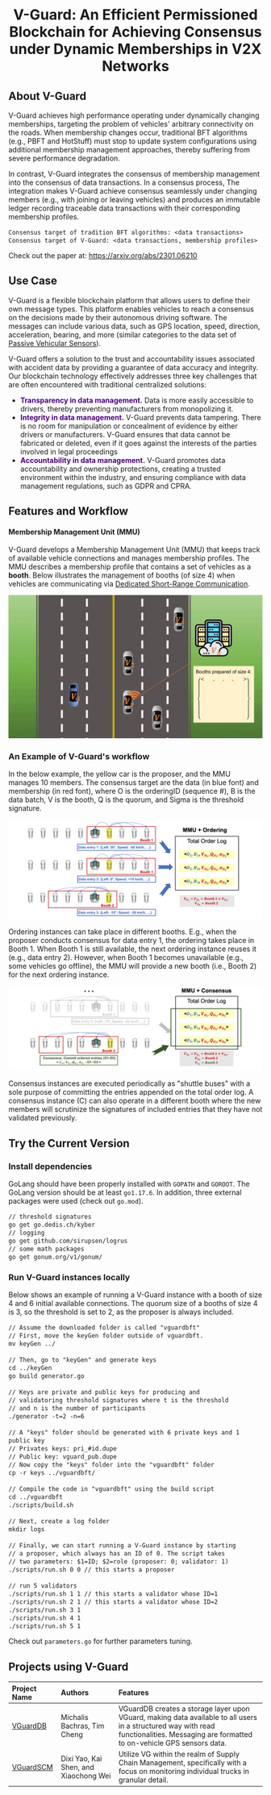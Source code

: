 <h1 align="center"> V-Guard: An Efficient Permissioned Blockchain for Achieving Consensus under Dynamic Memberships in V2X Networks </h1>


## About V-Guard

V-Guard achieves high performance operating under dynamically changing memberships, targeting the problem of vehicles' arbitrary connectivity on the roads. When membership changes occur, traditional BFT algorithms (e.g., PBFT and HotStuff) must stop to update system configurations using additional membership management approaches, thereby suffering from severe performance degradation.

In contrast, V-Guard integrates the consensus of membership management into the consensus of data transactions. In a consensus process, The integration makes V-Guard achieve consensus seamlessly under changing members (e.g., with joining or leaving vehicles) and produces an immutable ledger recording traceable data transactions with their corresponding membership profiles.

    Consensus target of tradition BFT algorithms: <data transactions>
    Consensus target of V-Guard: <data transactions, membership profiles>

Check out the paper at: https://arxiv.org/abs/2301.06210

## Use Case
V-Guard is a flexible blockchain platform that allows users to define their own message types. This platform enables vehicles to reach a consensus on the decisions made by their autonomous driving software. The messages can include various data, such as GPS location, speed, direction, acceleration, bearing, and more (similar categories to the data set of
[Passive Vehicular Sensors](https://www.kaggle.com/datasets/jefmenegazzo/pvs-passive-vehicular-sensors-datasets?resource=download-directory)).

V-Guard offers a solution to the trust and accountability issues associated with accident data by providing a guarantee of data accuracy and integrity. Our blockchain technology effectively addresses three key challenges that are often encountered with traditional centralized solutions:

- <span style="color: indigo;">**Transparency in data management.</span>** Data is more easily accessible to drivers, thereby preventing manufacturers from monopolizing it.
- <span style="color: indigo;">**Integrity in data management.</span>** V-Guard prevents data tampering. There is no room for manipulation or concealment of evidence by either drivers or manufacturers. V-Guard ensures that data cannot be fabricated or deleted, even if it goes against the interests of the parties involved in legal proceedings
- <span style="color: indigo;">**Accountability in data management.</span>** V-Guard promotes data accountability and ownership protections, creating a trusted environment within the industry, and ensuring compliance with data management regulations, such as GDPR and CPRA.

## Features and Workflow

#### Membership Management Unit (MMU)
V-Guard develops a Membership Management Unit (MMU) that keeps track of available vehicle connections and manages membership profiles. The MMU describes a membership profile that contains a set of vehicles as a **booth**. Below illustrates the management of booths (of size 4) when vehicles are communicating via [Dedicated Short-Range Communication](https://en.wikipedia.org/wiki/Dedicated_short-range_communications).

![](./docs/booths.gif)

### An Example of V-Guard's workflow
In the below example, the yellow car is the proposer, and the MMU manages 10 members. The consensus target are the data (in blue font) and membership (in red font), where O is the orderingID (sequence #), B is the data batch, V is the booth, Q is the quorum, and Sigma is the threshold signature.

![](./docs/mmu-ordering.png)

Ordering instances can take place in different booths. E.g., when the proposer conducts consensus for data entry 1, the ordering takes place in Booth 1. When Booth 1 is still available, the next ordering instance reuses it (e.g., data entry 2). However, when Booth 1 becomes unavailable (e.g., some vehicles go offline), the MMU will provide a new booth (i.e., Booth 2) for the next ordering instance.

![](./docs/mmu-consensus.png)

Consensus instances are executed periodically as "shuttle buses" with a sole purpose of committing the entries appended on the total order log. A consensus instance (C) can also operate in a different booth where the new members will scrutinize the signatures of included entries that they have not validated previously.

## Try the Current Version

### Install dependencies
GoLang should have been properly installed with `GOPATH` and `GOROOT`. The GoLang version should be at least `go1.17.6`. In addition, three external packages were used (check out `go.mod`).

    // threshold signatures
    go get go.dedis.ch/kyber
    // logging
    go get github.com/sirupsen/logrus
    // some math packages
    go get gonum.org/v1/gonum/

### Run V-Guard instances locally
Below shows an example of running a V-Guard instance with a booth of size 4 and 6 initial available connections. The quorum size of a booths of size 4 is 3, so the threshold is set to 2, as the proposer is always included.
    
    // Assume the downloaded folder is called "vguardbft"
    // First, move the keyGen folder outside of vguardbft.
    mv keyGen ../
    
    // Then, go to "keyGen" and generate keys
    cd ../keyGen
    go build generator.go
    
    // Keys are private and public keys for producing and 
    // validatoring threshold signatures where t is the threshold
    // and n is the number of participants
    ./generator -t=2 -n=6
    
    // A "keys" folder should be generated with 6 private keys and 1 public key
    // Privates keys: pri_#id.dupe
    // Public key: vguard_pub.dupe
    // Now copy the "keys" folder into the "vguardbft" folder
    cp -r keys ../vguardbft/
    
    // Compile the code in "vguardbft" using the build script
    cd ../vguardbft
    ./scripts/build.sh

    // Next, create a log folder
    mkdir logs
    
    // Finally, we can start running a V-Guard instance by starting
    // a proposer, which always has an ID of 0. The script takes 
    // two parameters: $1=ID; $2=role (proposer: 0; validator: 1)
    ./scripts/run.sh 0 0 // this starts a proposer

    // run 5 validators
    ./scripts/run.sh 1 1 // this starts a validator whose ID=1
    ./scripts/run.sh 2 1 // this starts a validator whose ID=2
    ./scripts/run.sh 3 1
    ./scripts/run.sh 4 1
    ./scripts/run.sh 5 1


Check out `parameters.go` for further parameters tuning.

## Projects using V-Guard
| Project Name                                           | Authors                               | Features                                                                                                                                                                                |
|:-------------------------------------------------------|:--------------------------------------|:----------------------------------------------------------------------------------------------------------------------------------------------------------------------------------------|
| [VGuardDB](https://github.com/timchenggu123/vguard_db) | Michalis Bachras, Tim Cheng           | VGuardDB creates a storage layer upon VGuard, making data available to all users in a structured way with read functionalities. Messaging are formatted to on-vehicle GPS sensors data. |
| [VGuardSCM](https://github.com/anlowee/vguardbft)      | Dixi Yao, Kai Shen, and Xiaochong Wei | Utilize VG within the realm of Supply Chain Management, specifically with a focus on monitoring individual trucks in granular detail.                                                   |